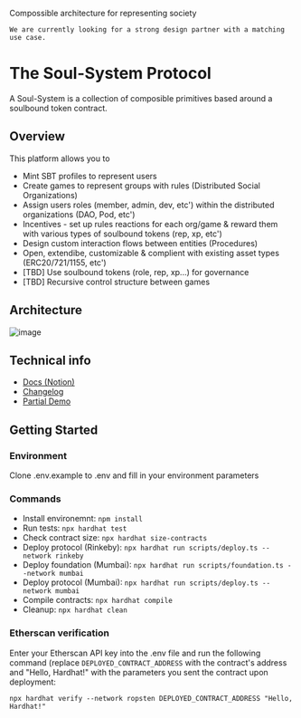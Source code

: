 Compossible architecture for representing society

```
We are currently looking for a strong design partner with a matching use case. 
```


# The Soul-System Protocol 

A Soul-System is a collection of composible primitives based around a soulbound token contract.


## Overview

This platform allows you to

- Mint SBT profiles to represent users 
- Create games to represent groups with rules (Distributed Social Organizations)
- Assign users roles (member, admin, dev, etc') within the distributed organizations (DAO, Pod, etc')
- Incentives - set up rules reactions for each org/game & reward them with various types of soulbound tokens (rep, xp, etc')
- Design custom interaction flows between entities (Procedures)
- Open, extendibe, customizable & complient with existing asset types (ERC20/721/1155, etc')
- [TBD] Use soulbound tokens (role, rep, xp...) for governance
- [TBD] Recursive control structure between games

## Architecture

![image](https://user-images.githubusercontent.com/5618090/208204563-860d1dcd-ffee-44a1-8c0b-4dfb0791e96e.png)

## Technical info

- [Docs (Notion)](https://www.notion.so/virtualbrick/Contracts-4e383eb032e34cd08d5f035dee2dd9bb)
- [Changelog](https://github.com/MentorDAO/BountyProtocol/releases)
- [Partial Demo](https://solidify.space)

## Getting Started

### Environment

Clone .env.example to .env and fill in your environment parameters

### Commands

- Install environemnt: `npm install`
- Run tests: `npx hardhat test`
- Check contract size: `npx hardhat size-contracts`
- Deploy protocol (Rinkeby): `npx hardhat run scripts/deploy.ts --network rinkeby`
- Deploy foundation (Mumbai): `npx hardhat run scripts/foundation.ts --network mumbai`
- Deploy protocol (Mumbai): `npx hardhat run scripts/deploy.ts --network mumbai`
- Compile contracts: `npx hardhat compile`
- Cleanup: `npx hardhat clean`

### Etherscan verification

Enter your Etherscan API key into the .env file and run the following command 
(replace `DEPLOYED_CONTRACT_ADDRESS` with the contract's address and "Hello, Hardhat!" with the parameters you sent the contract upon deployment:

```shell
npx hardhat verify --network ropsten DEPLOYED_CONTRACT_ADDRESS "Hello, Hardhat!"
```

